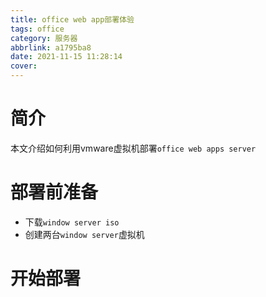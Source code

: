 ```yaml
---
title: office web app部署体验
tags: office
category: 服务器
abbrlink: a1795ba8
date: 2021-11-15 11:28:14
cover:
---
```


# 简介
本文介绍如何利用vmware虚拟机部署`office web apps server`

# 部署前准备
+ 下载`window server iso`
+ 创建两台`window server`虚拟机
# 开始部署